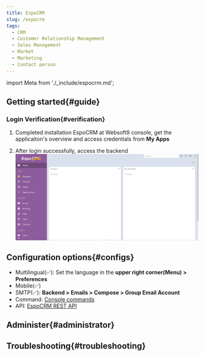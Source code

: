 ```yaml
---
title: EspoCRM
slug: /espocrm
tags:
  - CRM
  - Customer Relationship Management
  - Sales Management
  - Market
  - Marketing
  - Contact person
---
```


import Meta from './_include/espocrm.md';

<Meta name="meta" />

## Getting started{#guide}

### Login Verification{#verification}

1. Completed installation EspoCRM at Websoft9 console, get the applicaiton's overview and access credentials from **My Apps**  

2. After login successfully, access the backend
   ![](./assets/espocrm-backend-websoft9.png)
   
## Configuration options{#configs}

- Multilingual(✅): Set the language in the **upper right corner(Menu) > Preferences**   
- Mobile(✅)   
- SMTP(✅): **Backend > Emails > Compose > Group Email Account**  
- Command: [Console commands](https://docs.espocrm.com/administration/commands/)    
- API: [EspoCRM REST API](https://docs.espocrm.com/development/api/)  

## Administer{#administrator}

## Troubleshooting{#troubleshooting}
